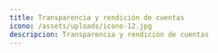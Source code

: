 ```yaml
---
title: Transparencia y rendición de cuentas
icono: /assets/uploads/icono-12.jpg
descripcion: Transparencia y rendición de cuentas
---
```

